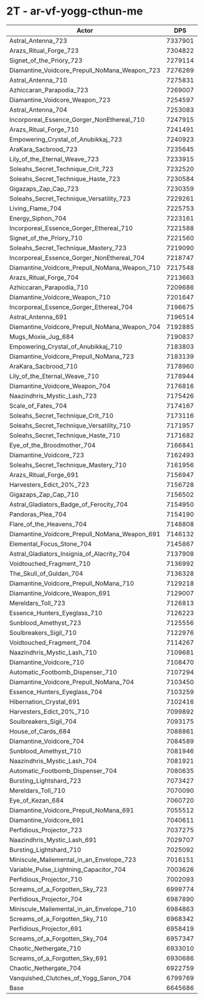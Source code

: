 # 2T - ar-vf-yogg-cthun-me
| Actor | DPS | Increase |
|---|:---:|:---:|
|Astral_Antenna_723|7337901|10.42%|
|Arazs_Ritual_Forge_723|7304822|9.92%|
|Signet_of_the_Priory_723|7279114|9.53%|
|Diamantine_Voidcore_Prepull_NoMana_Weapon_723|7276269|9.49%|
|Astral_Antenna_710|7275831|9.48%|
|Azhiccaran_Parapodia_723|7269007|9.38%|
|Diamantine_Voidcore_Weapon_723|7254597|9.16%|
|Astral_Antenna_704|7253083|9.14%|
|Incorporeal_Essence_Gorger_NonEthereal_710|7247915|9.06%|
|Arazs_Ritual_Forge_710|7241491|8.97%|
|Empowering_Crystal_of_Anubikkaj_723|7240923|8.96%|
|AraKara_Sacbrood_723|7235645|8.88%|
|Lily_of_the_Eternal_Weave_723|7233915|8.85%|
|Soleahs_Secret_Technique_Crit_723|7232520|8.83%|
|Soleahs_Secret_Technique_Haste_723|7230584|8.80%|
|Gigazaps_Zap_Cap_723|7230359|8.80%|
|Soleahs_Secret_Technique_Versatility_723|7229261|8.78%|
|Living_Flame_704|7225753|8.73%|
|Energy_Siphon_704|7223161|8.69%|
|Incorporeal_Essence_Gorger_Ethereal_710|7221588|8.67%|
|Signet_of_the_Priory_710|7221560|8.67%|
|Soleahs_Secret_Technique_Mastery_723|7219090|8.63%|
|Incorporeal_Essence_Gorger_NonEthereal_704|7218747|8.62%|
|Diamantine_Voidcore_Prepull_NoMana_Weapon_710|7217548|8.61%|
|Arazs_Ritual_Forge_704|7213663|8.55%|
|Azhiccaran_Parapodia_710|7209686|8.49%|
|Diamantine_Voidcore_Weapon_710|7201647|8.37%|
|Incorporeal_Essence_Gorger_Ethereal_704|7196675|8.29%|
|Astral_Antenna_691|7196514|8.29%|
|Diamantine_Voidcore_Prepull_NoMana_Weapon_704|7192885|8.23%|
|Mugs_Moxie_Jug_684|7190837|8.20%|
|Empowering_Crystal_of_Anubikkaj_710|7183803|8.10%|
|Diamantine_Voidcore_Prepull_NoMana_723|7183139|8.09%|
|AraKara_Sacbrood_710|7178960|8.02%|
|Lily_of_the_Eternal_Weave_710|7178944|8.02%|
|Diamantine_Voidcore_Weapon_704|7176816|7.99%|
|Naazindhris_Mystic_Lash_723|7175426|7.97%|
|Scale_of_Fates_704|7174167|7.95%|
|Soleahs_Secret_Technique_Crit_710|7173116|7.94%|
|Soleahs_Secret_Technique_Versatility_710|7171957|7.92%|
|Soleahs_Secret_Technique_Haste_710|7171682|7.91%|
|Eye_of_the_Broodmother_704|7166841|7.84%|
|Diamantine_Voidcore_723|7162493|7.78%|
|Soleahs_Secret_Technique_Mastery_710|7161956|7.77%|
|Arazs_Ritual_Forge_691|7156947|7.69%|
|Harvesters_Edict_20%_723|7156728|7.69%|
|Gigazaps_Zap_Cap_710|7156502|7.69%|
|Astral_Gladiators_Badge_of_Ferocity_704|7154950|7.66%|
|Pandoras_Plea_704|7154190|7.65%|
|Flare_of_the_Heavens_704|7148808|7.57%|
|Diamantine_Voidcore_Prepull_NoMana_Weapon_691|7146132|7.53%|
|Elemental_Focus_Stone_704|7145867|7.53%|
|Astral_Gladiators_Insignia_of_Alacrity_704|7137908|7.41%|
|Voidtouched_Fragment_710|7136992|7.39%|
|The_Skull_of_Guldan_704|7136328|7.38%|
|Diamantine_Voidcore_Prepull_NoMana_710|7129218|7.28%|
|Diamantine_Voidcore_Weapon_691|7129007|7.27%|
|Mereldars_Toll_723|7126813|7.24%|
|Essence_Hunters_Eyeglass_710|7126223|7.23%|
|Sunblood_Amethyst_723|7125556|7.22%|
|Soulbreakers_Sigil_710|7122976|7.18%|
|Voidtouched_Fragment_704|7114267|7.05%|
|Naazindhris_Mystic_Lash_710|7109681|6.98%|
|Diamantine_Voidcore_710|7108470|6.96%|
|Automatic_Footbomb_Dispenser_710|7107294|6.95%|
|Diamantine_Voidcore_Prepull_NoMana_704|7103450|6.89%|
|Essence_Hunters_Eyeglass_704|7103259|6.89%|
|Hibernation_Crystal_691|7102416|6.87%|
|Harvesters_Edict_20%_710|7099892|6.83%|
|Soulbreakers_Sigil_704|7093175|6.73%|
|House_of_Cards_684|7088861|6.67%|
|Diamantine_Voidcore_704|7084589|6.60%|
|Sunblood_Amethyst_710|7081946|6.56%|
|Naazindhris_Mystic_Lash_704|7081921|6.56%|
|Automatic_Footbomb_Dispenser_704|7080635|6.54%|
|Bursting_Lightshard_723|7073427|6.44%|
|Mereldars_Toll_710|7070090|6.39%|
|Eye_of_Kezan_684|7060720|6.25%|
|Diamantine_Voidcore_Prepull_NoMana_691|7055512|6.17%|
|Diamantine_Voidcore_691|7040611|5.94%|
|Perfidious_Projector_723|7037275|5.89%|
|Naazindhris_Mystic_Lash_691|7029707|5.78%|
|Bursting_Lightshard_710|7025092|5.71%|
|Miniscule_Mailemental_in_an_Envelope_723|7016151|5.57%|
|Variable_Pulse_Lightning_Capacitor_704|7003626|5.39%|
|Perfidious_Projector_710|7002093|5.36%|
|Screams_of_a_Forgotten_Sky_723|6999774|5.33%|
|Perfidious_Projector_704|6987890|5.15%|
|Miniscule_Mailemental_in_an_Envelope_710|6984863|5.10%|
|Screams_of_a_Forgotten_Sky_710|6968342|4.86%|
|Perfidious_Projector_691|6958419|4.71%|
|Screams_of_a_Forgotten_Sky_704|6957347|4.69%|
|Chaotic_Nethergate_710|6933010|4.32%|
|Screams_of_a_Forgotten_Sky_691|6930686|4.29%|
|Chaotic_Nethergate_704|6922759|4.17%|
|Vanquished_Clutches_of_Yogg_Saron_704|6799769|2.32%|
|Base|6645686|0.00%|
